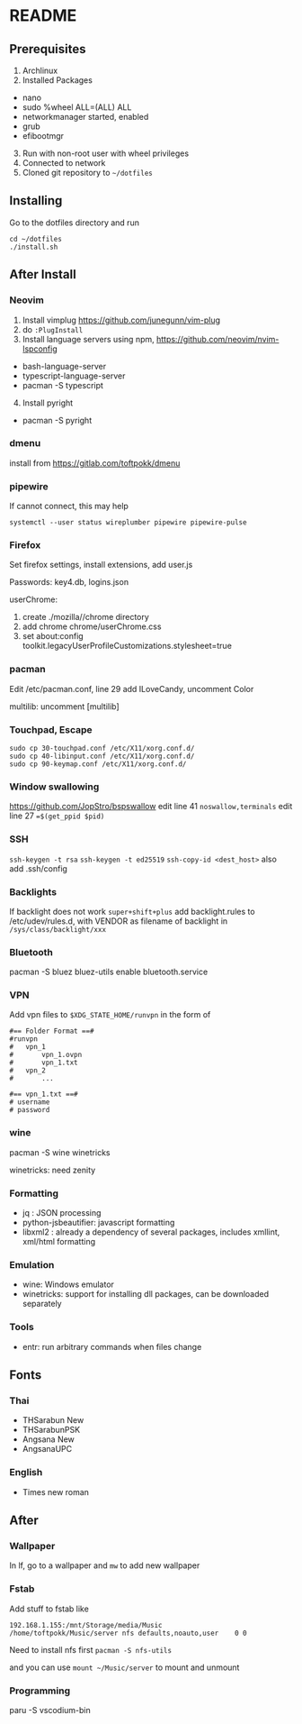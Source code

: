 # README 
## Prerequisites
1. Archlinux
2. Installed Packages
  - nano
  - sudo
    %wheel ALL=(ALL) ALL
  - networkmanager
    started, enabled
  - grub
  - efibootmgr
3. Run with non-root user with wheel privileges
4. Connected to network
5. Cloned git repository to `~/dotfiles`

## Installing
Go to the dotfiles directory and run
```
cd ~/dotfiles
./install.sh
```
## After Install
### Neovim
1. Install vimplug https://github.com/junegunn/vim-plug
2. do `:PlugInstall`
3. Install language servers using npm, https://github.com/neovim/nvim-lspconfig
  - bash-language-server
  - typescript-language-server
  - pacman -S typescript
4. Install pyright
  - pacman -S pyright

### dmenu
install from https://gitlab.com/toftpokk/dmenu

### pipewire
If cannot connect, this may help
```
systemctl --user status wireplumber pipewire pipewire-pulse
```

### Firefox
Set firefox settings, install extensions, add user.js

Passwords: key4.db, logins.json

userChrome:
1. create ./mozilla/<profile>/chrome directory
2. add chrome chrome/userChrome.css
3. set about:config toolkit.legacyUserProfileCustomizations.stylesheet=true

### pacman
Edit /etc/pacman.conf, line 29 add ILoveCandy, uncomment Color

multilib: uncomment [multilib]

### Touchpad, Escape
```
sudo cp 30-touchpad.conf /etc/X11/xorg.conf.d/
sudo cp 40-libinput.conf /etc/X11/xorg.conf.d/
sudo cp 90-keymap.conf /etc/X11/xorg.conf.d/
```

### Window swallowing
https://github.com/JopStro/bspswallow
edit line 41 `noswallow,terminals`
edit line 27 `=$(get_ppid $pid)`

### SSH
`ssh-keygen -t rsa`
`ssh-keygen -t ed25519`
`ssh-copy-id <dest_host>`
also add .ssh/config

### Backlights
If backlight does not work `super+shift+plus` add backlight.rules to
/etc/udev/rules.d, with VENDOR as filename of backlight in `/sys/class/backlight/xxx`

### Bluetooth
pacman -S bluez bluez-utils
enable bluetooth.service

### VPN
Add vpn files to `$XDG_STATE_HOME/runvpn` in the form of
```
#== Folder Format ==#
#runvpn
#	vpn_1
#		vpn_1.ovpn
#		vpn_1.txt
#	vpn_2
#		...

#== vpn_1.txt ==#
# username
# password
```

### wine
pacman -S wine winetricks

winetricks: need zenity

### Formatting
- jq : JSON processing
- python-jsbeautifier: javascript formatting
- libxml2 : already a dependency of several packages, includes xmllint, xml/html formatting

### Emulation
- wine: Windows emulator
- winetricks: support for installing dll packages, can be downloaded separately

### Tools
- entr: run arbitrary commands when files change

## Fonts
### Thai
- THSarabun New
- THSarabunPSK
- Angsana New
- AngsanaUPC
### English
- Times new roman

## After
### Wallpaper
In lf, go to a wallpaper and `mw` to add new wallpaper

### Fstab
Add stuff to fstab like

```fstab
192.168.1.155:/mnt/Storage/media/Music		/home/toftpokk/Music/server	nfs	defaults,noauto,user	0 0
```

Need to install nfs first
`pacman -S nfs-utils`

and you can use `mount ~/Music/server` to mount and unmount

### Programming
paru -S vscodium-bin
